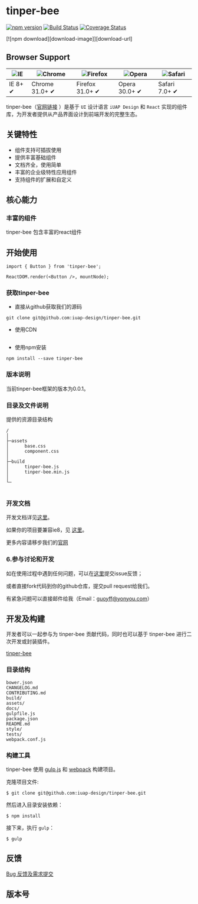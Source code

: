 # tinper-bee

[![npm version](https://img.shields.io/npm/v/bee-button.svg)](https://www.npmjs.com/package/bee-button)
[![Build Status](https://img.shields.io/travis/tinper-bee/bee-button/master.svg)](https://travis-ci.org/tinper-bee/bee-button)
[![Coverage Status](https://coveralls.io/repos/github/tinper-bee/bee-button/badge.svg?branch=master)](https://coveralls.io/github/tinper-bee/bee-button?branch=master)

[![npm download][download-image]][download-url]
## Browser Support

|![IE](https://raw.github.com/alrra/browser-logos/master/internet-explorer/internet-explorer_48x48.png) | ![Chrome](https://raw.github.com/alrra/browser-logos/master/chrome/chrome_48x48.png) | ![Firefox](https://raw.github.com/alrra/browser-logos/master/firefox/firefox_48x48.png) | ![Opera](https://raw.github.com/alrra/browser-logos/master/opera/opera_48x48.png) | ![Safari](https://raw.github.com/alrra/browser-logos/master/safari/safari_48x48.png)|
| --- | --- | --- | --- | --- |
| IE 8+ ✔ | Chrome 31.0+ ✔ | Firefox 31.0+ ✔ | Opera 30.0+ ✔ | Safari 7.0+ ✔ |

tinper-bee（[官网链接](http://bee.tinper.org/) ）是基于 `UI` 设计语言 `iUAP Design` 和 `React` 实现的组件库，为开发者提供从产品界面设计到前端开发的完整生态。

## 关键特性

- 组件支持可插拔使用
- 提供丰富基础组件
- 文档齐全，使用简单
- 丰富的企业级特性应用组件
- 支持组件的扩展和自定义

## 核心能力

### 丰富的组件

tinper-bee 包含丰富的react组件

## 开始使用
```
import { Button } from 'tinper-bee';

ReactDOM.render(<Button />, mountNode);

```


### 获取tinper-bee

- 直接从github获取我们的源码
```
git clone git@github.com:iuap-design/tinper-bee.git
```

- 使用CDN
```
```
- 使用npm安装

```
npm install --save tinper-bee
```


### 版本说明

当前tinper-bee框架的版本为0.0.1。


### 目录及文件说明

提供的资源目录结构
```
/
│
├─assets
│      base.css
│      component.css
│
├─build
│      tinper-bee.js
│      tinper-bee.min.js
│
└─


```

### 开发文档

开发文档详见[这里](https://github.com/iuap-design/tinper-bee/docs)。

如果你的项目要兼容ie8，见 [这里](https://github.com/iuap-design/neoui-react/blob/master/docs/react-ie8.md)。

更多内容请移步我们的[官网](http://bee.tinper.org/)

### 6.参与讨论和开发

如在使用过程中遇到任何问题，可以在[这里](https://github.com/iuap-design/tinper-bee/issues)提交issue反馈；

或者直接fork代码到你的github仓库，提交pull request给我们。

有紧急问题可以直接邮件给我（Email：guoyff@yonyou.com）


## 开发及构建

开发者可以一起参与为 tinper-bee 贡献代码，同时也可以基于 tinper-bee 进行二次开发或封装插件。

[tinper-bee](https://github.com/tinper-bee)

### 目录结构

```
bower.json
CHANGELOG.md
CONTRIBUTING.md
build/
assets/
docs/
gulpfile.js
package.json
README.md
style/
tests/
webpack.conf.js
```

### 构建工具

tinper-bee 使用 [gulp.js](http://gulpjs.com/) 和 [webpack](https://webpack.github.io/)  构建项目。

克隆项目文件:

```
$ git clone git@github.com:iuap-design/tinper-bee.git
```

然后进入目录安装依赖：

```
$ npm install
```

接下来，执行 `gulp`：

```
$ gulp
```


## 反馈

[Bug 反馈及需求提交](CONTRIBUTING.md)

## 版本号
